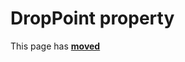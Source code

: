 # DropPoint property #

This page has [**moved**](https://lib-docs.delphidabbler.com/DropFiles/5/API/TPJCtrlDropFiles-DropPoint)